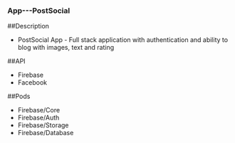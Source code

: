 ### App---PostSocial
 
 
##Description
- PostSocial App - Full stack application with authentication and ability to blog with images, text and rating

##API
- Firebase
- Facebook

##Pods
- Firebase/Core
- Firebase/Auth
- Firebase/Storage
- Firebase/Database

